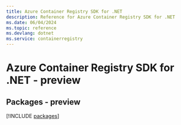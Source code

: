 ```yaml
---
title: Azure Container Registry SDK for .NET
description: Reference for Azure Container Registry SDK for .NET
ms.date: 06/04/2024
ms.topic: reference
ms.devlang: dotnet
ms.service: containerregistry
---
```

# Azure Container Registry SDK for .NET - preview
## Packages - preview
[!INCLUDE [packages](container-registry-index.md)]